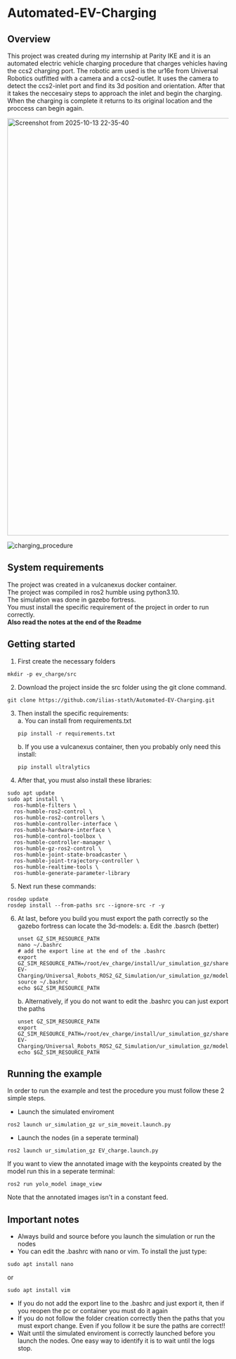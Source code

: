 # Automated-EV-Charging
## Overview
This project was created during my internship at Parity IKE and it is an automated electric vehicle charging procedure that charges vehicles having the ccs2 charging port. 
The robotic arm used is the ur16e from Universal Robotics outfitted with a camera and a ccs2-outlet.
It uses the camera to detect the ccs2-inlet port and find its 3d position and orientation. 
After that it takes the neccesairy steps to approach the inlet and begin the charging.
When the charging is complete it returns to its original location and the proccess can begin again.

<img width="1684" height="948" alt="Screenshot from 2025-10-13 22-35-40" src="https://github.com/user-attachments/assets/fd1f2ccb-93a4-463f-a72f-247dfa0f10b3" />

![charging_procedure](https://github.com/user-attachments/assets/9d590b2d-2743-4ff1-a864-6b38f613ed35)




## System requirements
The project was created in a vulcanexus docker container.<br>
The project was compiled in ros2 humble using python3.10.<br>
The simulation was done in gazebo fortress.<br>
You must install the specific requirement of the project in order to run correctly.<br>
**Also read the notes at the end of the Readme**

## Getting started
1. First create the necessary folders
```
mkdir -p ev_charge/src
```
2. Download the project inside the src folder using the git clone command.
```
git clone https://github.com/ilias-stath/Automated-EV-Charging.git
```
3. Then install the specific requirements:<br>
   a. You can install from requirements.txt
   ```
   pip install -r requirements.txt
   ```
   b. If you use a vulcanexus container, then you probably only need this install:
   ```
   pip install ultralytics
   ```
4. After that, you must also install these libraries:
```
sudo apt update
sudo apt install \
  ros-humble-filters \
  ros-humble-ros2-control \
  ros-humble-ros2-controllers \
  ros-humble-controller-interface \
  ros-humble-hardware-interface \
  ros-humble-control-toolbox \
  ros-humble-controller-manager \
  ros-humble-gz-ros2-control \
  ros-humble-joint-state-broadcaster \
  ros-humble-joint-trajectory-controller \
  ros-humble-realtime-tools \
  ros-humble-generate-parameter-library
```
5. Next run these commands:
```
rosdep update
rosdep install --from-paths src --ignore-src -r -y
```
6. At last, before you build you must export the path correctly so the gazebo fortress can locate the 3d-models: 
   a. Edit the .basrch (better)
   ```
   unset GZ_SIM_RESOURCE_PATH
   nano ~/.bashrc
   # add the export line at the end of the .bashrc
   export GZ_SIM_RESOURCE_PATH=/root/ev_charge/install/ur_simulation_gz/share/ur_simulation_gz/models:/root/ev_charge/src/Automated-EV-Charging/Universal_Robots_ROS2_GZ_Simulation/ur_simulation_gz/models
   source ~/.bashrc
   echo $GZ_SIM_RESOURCE_PATH
   ```
   b. Alternatively, if you do not want to edit the .bashrc you can just export the paths
   ```
   unset GZ_SIM_RESOURCE_PATH
   export GZ_SIM_RESOURCE_PATH=/root/ev_charge/install/ur_simulation_gz/share/ur_simulation_gz/models:/root/ev_charge/src/Automated-EV-Charging/Universal_Robots_ROS2_GZ_Simulation/ur_simulation_gz/models
   echo $GZ_SIM_RESOURCE_PATH
   ```

## Running the example
In order to run the example and test the procedure you must follow these 2 simple steps.<br>

* Launch the simulated enviroment
```
ros2 launch ur_simulation_gz ur_sim_moveit.launch.py
```

* Launch the nodes (in a seperate terminal)
```
ros2 launch ur_simulation_gz EV_charge.launch.py
```

If you want to view the annotated image with the keypoints created by the model run this in a seperate terminal:
```
ros2 run yolo_model image_view
```
Note that the annotated images isn't in a constant feed.

## Important notes

* Always build and source before you launch the simulation or run the nodes
* You can edit the .bashrc with nano or vim. To install the just type:
```
sudo apt install nano
```
or
```
sudo apt install vim
```
* If you do not add the export line to the .bashrc and just export it, then if you reopen the pc or container you must do it again
* If you do not follow the folder creation correctly then the paths that you must export change. Even if you follow it be sure the paths are correct!!
* Wait until the simulated enviroment is correctly launched before you launch the nodes. One easy way to identify it is to wait until the logs stop.
